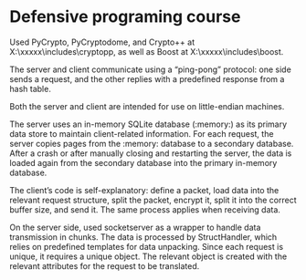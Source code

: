 # Defensive programing course

Used PyCrypto, PyCryptodome, and Crypto++ at X:\xxxxx\includes\cryptopp, as well as Boost at X:\xxxxx\includes\boost.

The server and client communicate using a “ping-pong” protocol: one side sends a request, and the other replies with a predefined response from a hash table.

Both the server and client are intended for use on little-endian machines.

The server uses an in-memory SQLite database (:memory:) as its primary data store to maintain client-related information. For each request, the server copies pages from the :memory: database to a secondary database. After a crash or after manually closing and restarting the server, the data is loaded again from the secondary database into the primary in-memory database.

The client’s code is self-explanatory: define a packet, load data into the relevant request structure, split the packet, encrypt it, split it into the correct buffer size, and send it. The same process applies when receiving data.

On the server side, used socketserver as a wrapper to handle data transmission in chunks. The data is processed by StructHandler, which relies on predefined templates for data unpacking. Since each request is unique, it requires a unique object. The relevant object is created with the relevant attributes for the request to be translated.

